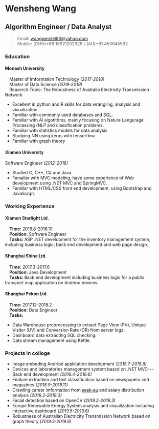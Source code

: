# Wensheng Wang

## Algorithm Engineer / Data Analyst
> Email: wangwenzel93@yahoo.com</br>
Mobile: (CHN)+86 15921202928 / (AU)+61 450645592

### Education
#### Monash University
&emsp;Master of Imformation Technology *(2017-2018)*</br>
&emsp;Master of Data Science *(2018-2019)*</br>
&emsp;Reaserch Topic: The Robustness of Australia Electricity Transmission Network
- Excellent in python and R skills for data wrangling, analysis and visualization.
- Familiar with commonly used databases and SQL.
- Familiar with AI algotithms, mainly focusing on Nature Langurage Processing (NLP and classification problems.
- Familiar with statistics models for data analysis
- Studying NN using keras with tensorflow
- Familiar with graph theory

#### Xiamen University
Software Engineer *(2012-2016)*
- Studied C, C++, C# and Java
- Famaliar with MVC modeling, have some experience of Web development using .NET MVC and SpringMVC.
- Familiar with HTML/CSS front end development, using Bootstrap and JavaScript.

### Working Experience
#### Xiamen Starlight Ltd.
&emsp;**Time:** 2016.8-2016.10</br>
&emsp;**Position:** Software Engineer</br>
&emsp;**Tasks:** ASP .NET development for the inventory management system, including business logic, back end development and web page design.

#### Shanghai Shine Ltd.
&emsp;**Time:** 2017.3-2017.6</br>
&emsp;**Position:** Java Development</br>
&emsp;**Tasks:** Back end development including business logic for a public transport map application on Andriod devices.

#### Shanghai Pekon Ltd.
&emsp;**Time:** 2017.12-2018.2</br>
&emsp;**Position:** Data Engineer</br>
&emsp;**Tasks:**
- Data Warehouse preprocessing to extract Page View (PV), Unique Visitor (UV) and Conversion Rate (CR) from server logs.
- Dashboard data extracting SQL checking.
- Data stream management using Kettle.

### Projects in colloge
- Image embeding Andriod application development *(2015.7-2015.8)*
- Devices and laboratories management system based on .NET MVC---Back end development *(2016.4-2016.6)*
- Feature extraction and text classification based on newspapers and magazines *(2018.9-2018.11)*
- Crawling career imformation from [seek-au](https://www.seek.com.au) and salary distribution analysis *(2019.2-2019.3)*
- Facial detection based on OpenCV *(2019.2-2019.3)*
- Europe Renewable Energy System analysis and visualization including interactive dashboard *(2019.5-2019.6)*
- Robustness of Australian Electricity Transmission Network based on graph theory *(2019.3-2019.6)*
